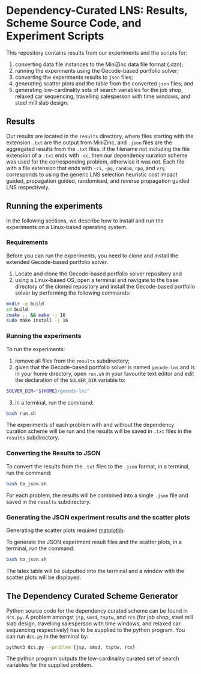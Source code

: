 # Dependency-Curated LNS: Results, Scheme Source Code, and Experiment Scripts
This repository contains results from our experiments and the scripts for: 
1. converting data file instances to the MiniZinc data file format (.dzn); 
2. running the experiments using the Gecode-based portfolio solver; 
3. converting the experiments results to `json` files; 
4. generating scatter plots and the table from the converted `json` files; and 
5. generating low-cardinality sets of search variables for the job shop, 
relaxed car sequencing, travelling salesperson with time windows, and 
steel mill slab design.

## Results
Our results are located in the `results` directory, where files starting with 
the extension `.txt` are the output from MiniZinc, and `.json` files are the 
aggregated results from the `.txt` files.
If the filename not including the file extension of a `.txt` ends with `-cc`, 
then our dependency curation scheme was used for the corresponding problem, 
otherwise it was not. 
Each file with a file extension that ends with `-ci`, `-pg`, `random`, `rpg`, 
and `vrg` corresponds to using the generic LNS selection heuristic 
cost impact guided, propagation guided, randomised, and reverse propagation 
guided LNS respectively. 


## Running the experiments
In the following sections, we describe how to install and run the experiments 
on a Linux-based operating system.

### Requirements
Before you can run the experiments, you need to clone and install the extended 
Gecode-based portfolio solver.

1. Locate and clone the Gecode-based portfolio solver repository and
2. using a Linux-based OS, open a terminal and navigate to the base directory 
of the cloned repository and install the Gecode-based portfolio solver by 
performing the following commands:

```bash
mkdir -p build 
cd build
cmake .. && make -j 16
sudo make install -j 16
```

### Running the experiments
To run the experiments: 
1. remove all files from the `results` subdirectory; 
2. given that the Gecode-based portfolio solver is named 
   `gecode-lns` and is in your home directory, open `run.sh` in your favourite
   text editor and edit the declaration of the `SOLVER_DIR` variable to:
```bash
SOLVER_DIR="${HOME}/gecode-lns"
``` 
3. in a terminal, run the command: 
```bash
bash run.sh
```

The experiments of each problem with and without the dependency curation scheme 
will be run and the results will be saved in `.txt` files in the `results` 
subdirectory.

### Converting the Results to JSON
To convert the results from the `.txt` files to the `.json` format, in a 
terminal, run the command: 
```bash
bash to_json.sh
```

For each problem, the results will be combined into a single `.json` file 
and saved in the `results` subdirectory.

### Generating the JSON experiment results and the scatter plots
Generating the scatter plots required [matplotlib](https://matplotlib.org/).

To generate the JSON experiment result files and the scatter plots, in a 
terminal, run the command: 
```bash
bash to_json.sh
```

The latex table will be outputted into the terminal and a window with the 
scatter plots will be displayed.


## The Dependency Curated Scheme Generator
Python source code for the dependency curated scheme can be found in `dcs.py`. 
A problem amongst `jsp`, `smsd`, `tsptw`, and `rcs` (for job shop, 
steel mill slab design, travelling salesperson with time windows, and relaxed 
car sequencing respectively) has to be supplied to the python program.
You can run `dcs.py` in the terminal by:
```bash
python3 dcs.py --problem {jsp, smsd, tsptw, rcs}
```

The python program outputs the low-cardinality curated set of search variables 
for the supplied problem.
